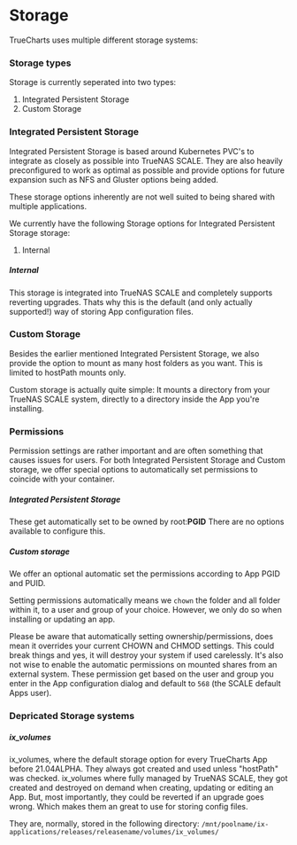 # Storage

TrueCharts uses multiple different storage systems:


### Storage types

Storage is currently seperated into two types:

1. Integrated Persistent Storage
2. Custom Storage


### Integrated Persistent Storage

Integrated Persistent Storage is based around Kubernetes PVC's to integrate as closely as possible into TrueNAS SCALE. They are also heavily preconfigured to work as optimal as possible and provide options for future expansion such as NFS and Gluster options being added.

These storage options inherently are not well suited to being shared with multiple applications.

We currently have the following Storage options for Integrated Persistent Storage storage:

1. Internal

##### Internal

This storage is integrated into TrueNAS SCALE and completely supports reverting upgrades. Thats why this is the default (and only actually supported!) way of storing App configuration files.


### Custom Storage

Besides the earlier mentioned Integrated Persistent Storage, we also provide the option to mount as many host folders as you want. This is limited to hostPath mounts only.

Custom storage is actually quite simple:
It mounts a directory from your TrueNAS SCALE system, directly to a directory inside the App you're installing.



### Permissions

Permission settings are rather important and are often something that causes issues for users.
For both Integrated Persistent Storage and Custom storage, we offer special options to automatically set permissions to coincide with your container.

##### Integrated Persistent Storage

These get automatically set to be owned by root:__PGID__
There are no options available to configure this.

##### Custom storage

We offer an optional automatic set the permissions according to App PGID and PUID.

Setting permissions automatically means we `chown` the folder and all folder within it, to a user and group of your choice.
However, we only do so when installing or updating an app.

Please be aware that automatically setting ownership/permissions, does mean it overrides your current CHOWN and CHMOD settings. This could break things and yes, it will destroy your system if used carelessly. It's also not wise to enable the automatic permissions on mounted shares from an external system.
These permission get based on the user and group you enter in the App configuration dialog and default to `568` (the SCALE default Apps user).


### Depricated Storage systems

##### ix_volumes

ix_volumes, where the default storage option for every TrueCharts App before 21.04ALPHA. They always got created and used unless "hostPath" was checked.
ix_volumes where fully managed by TrueNAS SCALE, they got created and destroyed on demand when creating, updating or editing an App.
But, most importantly, they could be reverted if an upgrade goes wrong. Which makes them an great to use for storing config files.

They are, normally, stored in the following directory:
`/mnt/poolname/ix-applications/releases/releasename/volumes/ix_volumes/`
